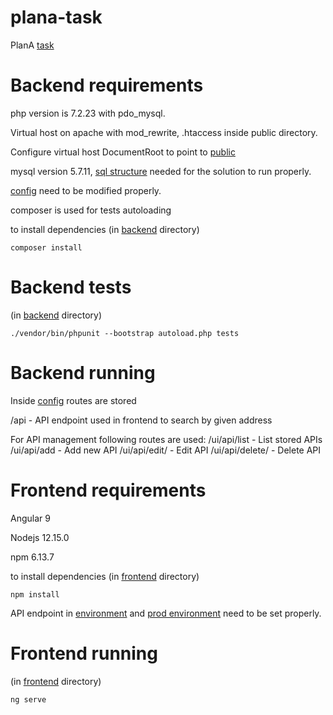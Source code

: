 # plana-task
PlanA [task](https://github.com/waga/plana-task/blob/master/task.txt)

# Backend requirements

php version is 7.2.23 with pdo_mysql.

Virtual host on apache with mod_rewrite, .htaccess inside public directory.

Configure virtual host DocumentRoot to point to [public](https://github.com/waga/plana-task/tree/master/backend/public)

mysql version 5.7.11, [sql structure](https://github.com/waga/plana-task/blob/master/backend/database.sql) needed for the solution to run properly.

[config](https://github.com/waga/plana-task/blob/master/backend/config/config.php) need to be modified properly.

composer is used for tests autoloading

to install dependencies (in [backend](https://github.com/waga/plana-task/tree/master/backend) directory)

```
composer install
```

# Backend tests

(in [backend](https://github.com/waga/plana-task/tree/master/backend) directory)

```
./vendor/bin/phpunit --bootstrap autoload.php tests
```

# Backend running

Inside [config](https://github.com/waga/plana-task/blob/master/backend/config/config.php) routes are stored

/api - API endpoint used in frontend to search by given address

For API management following routes are used:
/ui/api/list - List stored APIs
/ui/api/add - Add new API
/ui/api/edit/<id> - Edit API
/ui/api/delete/<id> - Delete API

# Frontend requirements

Angular 9

Nodejs 12.15.0

npm 6.13.7

to install dependencies (in [frontend](https://github.com/waga/plana-task/tree/master/frontend) directory)

```
npm install
```

API endpoint in [environment](https://github.com/waga/plana-task/blob/master/frontend/src/environments/environment.ts) and [prod environment](https://github.com/waga/plana-task/blob/master/frontend/src/environments/environment.prod.ts) need to be set properly.

# Frontend running

(in [frontend](https://github.com/waga/plana-task/tree/master/frontend) directory)

```
ng serve
```
